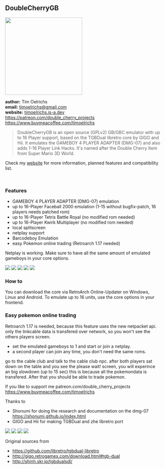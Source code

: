 ## DoubleCherryGB

<img src="/screenshots/logo.png" height="250">



**author:** Tim Oelrichs<br>
**email:** timoelrichs@gmail.com<br>
**website:** [timoelrichs.is-a.dev](https://timoelrichs.is-a.dev)<br>
https://patreon.com/double_cherry_projects<br>
https://www.buymeacoffee.com/timoelrichs<br>


> DoubleCherryGB is an open source (GPLv2) GB/GBC emulator with up to 16 Player support, based on the TGBDual libretro core by GIGO and Hii.
> It emulates the GAMEBOY 4 PLAYER ADAPTER (DMG-07) and also adds 1-16 Player Link Hacks.
> It's named after the Double Cherry Item from Super Mario 3D World.

Check my [website](https://timoelrichs.is-a.dev) for more information, planned features and compatibility list.

<br>

### Features

- GAMEBOY 4 PLAYER ADAPTER (DMG-07) emulation
- up to 16-Player Faceball 2000 emulation (1-15 without bugfix-patch, 16 players needs patched rom)
- up to 16-Player Tetris Battle Royal (no modified rom needed)
- up to 16-Player Kwirk Multiplayer (no modified rom needed)
- local splitscreen
- netplay support
- Barcodeboy Emulation
- easy Pokemon online trading (Retroarch 1.17 needed)

Netplay is working. Make sure to have all the same amount of emulated gameboys in your core options.


![](/screenshots/F-1%20Race.png)
![](/screenshots/SuperRC.png)
![](/screenshots/TopRankTennis.png)
![](/screenshots/YoshisCookie.png)
![](/screenshots/WaveRace.png)

### How to

You can download the core via RetroArch Online-Updater on Windows, Linux and Android.
To emulate up to 16 units, use the core options in your frontend.  

### Easy pokemon online trading

Retroarch 1.17 is needed, because this feature uses the new netpacket api.
only the linkcable data is transfered over network, so you won't see the others players screen.

- set the emulated gameboys to 1 and start or join a netplay. 
- a second player can join any time, you don't need the same roms. 

go to the cable club and talk to the cable club npc. 
after both players sat down on the table and you see the please wait! screen, you will experince an big slowdown (up to 15 sec)
this is because all the pokemondata is transfered. After that you should be able to trade pokemon.

If you like to support me
patreon.com/double_cherry_projects
https://www.buymeacoffee.com/timoelrichs

Thanks to
- Shonumi for doing the research and documentation on the dmg-07  https://shonumi.github.io/index.html
- GIGO and Hii for making TGBDual and zhe libretro port

![](/screenshots/Faceball%202000.png)
![](/screenshots/Tetris.png)
![](/screenshots/tetris_winner.png)
![](/screenshots/Kwirk.png)

Original sources from
- https://github.com/libretro/tgbdual-libretro
- http://gigo.retrogames.com/download.html#tgb-dual
- http://shinh.skr.jp/tgbdualsdl/




